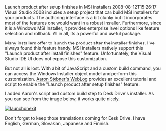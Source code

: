 Launch product after setup finishes in MSI installers
2008-08-12T15:26:17
Visual Studio 2008 includes a setup project that can build MSI installers for your products. The authoring interface is a bit clunky but it incorporates most of the features one would want in a robust installer. Furthermore, since it is a Windows MSI Installer, it provides enterprise level options like feature selection and rollback. All in all, its a powerful and useful package.

Many installers offer to launch the product after the installer finishes. I've always found this feature handy. MSI installers natively support this "Launch product after install finishes" feature. Unfortunately, the Visual Studio IDE UI does not expose this customization.

But not all is lost. With a bit of JavaScript and a custom build command, you can access the Windows Installer object model and perform this customization. [Aaron Stebner's WebLog](http://blogs.msdn.com/astebner/archive/2006/08/12/696833.aspx) provides an excellent tutorial and script to enable the "Launch product after setup finishes" feature.

I added Aaron's script and custom build step to Desk Drive's installer. As you can see from the image below, it works quite nicely.

[![launchonexit](/cdn/images/blog/LaunchproductaftersetupfinishesinMSIinst_A0BF/launchonexit_thumb.png)](/cdn/images/blog/LaunchproductaftersetupfinishesinMSIinst_A0BF/launchonexit.png)

Don't forget to keep those translations coming for Desk Drive. I have English, German, Slovakian, Japanese and Finnish.
